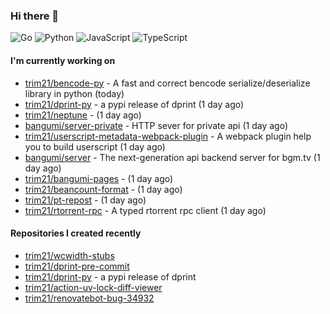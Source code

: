 ### Hi there 👋

![Go](https://img.shields.io/badge/go-%2300ADD8.svg?style=for-the-badge&logo=go&logoColor=white)
![Python](https://img.shields.io/badge/python-3670A0?style=for-the-badge&logo=python&logoColor=ffdd54)
![JavaScript](https://img.shields.io/badge/javascript-%23323330.svg?style=for-the-badge&logo=javascript&logoColor=%23F7DF1E)
![TypeScript](https://img.shields.io/badge/typescript-%23007ACC.svg?style=for-the-badge&logo=typescript&logoColor=white)

#### I'm currently working on

- [trim21/bencode-py](https://github.com/trim21/bencode-py) - A fast and correct bencode serialize/deserialize library in python (today)
- [trim21/dprint-py](https://github.com/trim21/dprint-py) - a pypi release of dprint (1 day ago)
- [trim21/neptune](https://github.com/trim21/neptune) -  (1 day ago)
- [bangumi/server-private](https://github.com/bangumi/server-private) - HTTP sever for private api (1 day ago)
- [trim21/userscript-metadata-webpack-plugin](https://github.com/trim21/userscript-metadata-webpack-plugin) - A webpack plugin help you to build userscript (1 day ago)
- [bangumi/server](https://github.com/bangumi/server) - The next-generation api backend server for bgm.tv (1 day ago)
- [trim21/bangumi-pages](https://github.com/trim21/bangumi-pages) -  (1 day ago)
- [trim21/beancount-format](https://github.com/trim21/beancount-format) -  (1 day ago)
- [trim21/pt-repost](https://github.com/trim21/pt-repost) -  (1 day ago)
- [trim21/rtorrent-rpc](https://github.com/trim21/rtorrent-rpc) - A typed rtorrent rpc client (1 day ago)

#### Repositories I created recently

- [trim21/wcwidth-stubs](https://github.com/trim21/wcwidth-stubs)
- [trim21/dprint-pre-commit](https://github.com/trim21/dprint-pre-commit)
- [trim21/dprint-py](https://github.com/trim21/dprint-py) - a pypi release of dprint
- [trim21/action-uv-lock-diff-viewer](https://github.com/trim21/action-uv-lock-diff-viewer)
- [trim21/renovatebot-bug-34932](https://github.com/trim21/renovatebot-bug-34932)
